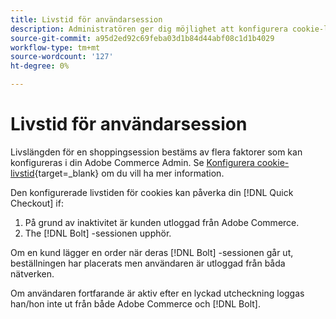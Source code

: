 ```yaml
---
title: Livstid för användarsession
description: Administratören ger dig möjlighet att konfigurera cookie-livstiden för din Adobe Commerce-användare för [!DNL Quick Checkout] tillägg.
source-git-commit: a95d2ed92c69feba03d1b84d44abf08c1d1b4029
workflow-type: tm+mt
source-wordcount: '127'
ht-degree: 0%

---
```



# Livstid för användarsession

Livslängden för en shoppingsession bestäms av flera faktorer som kan konfigureras i din Adobe Commerce Admin. Se [Konfigurera cookie-livstid](https://docs.magento.com/user-guide/customers/customer-online-options.html){target=_blank} om du vill ha mer information.

Den konfigurerade livstiden för cookies kan påverka din [!DNL Quick Checkout] if:

1. På grund av inaktivitet är kunden utloggad från Adobe Commerce.
1. The [!DNL Bolt] -sessionen upphör.

Om en kund lägger en order när deras [!DNL Bolt] -sessionen går ut, beställningen har placerats men användaren är utloggad från båda nätverken.

Om användaren fortfarande är aktiv efter en lyckad utcheckning loggas han/hon inte ut från både Adobe Commerce och [!DNL Bolt].
